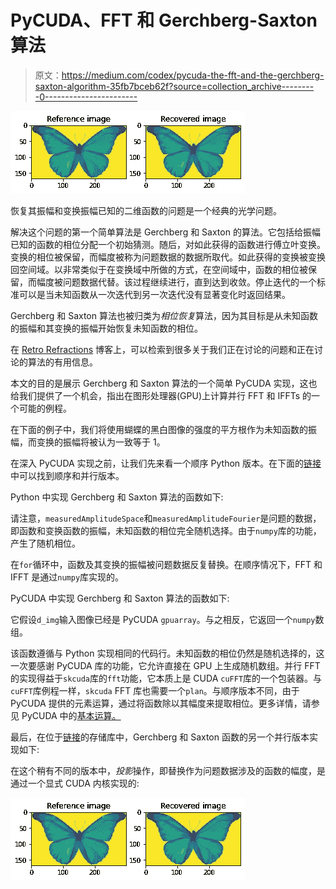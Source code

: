 # PyCUDA、FFT 和 Gerchberg-Saxton 算法

> 原文：<https://medium.com/codex/pycuda-the-fft-and-the-gerchberg-saxton-algorithm-35fb7bceb62f?source=collection_archive---------0----------------------->

![](img/250872555b843cc687d413f07e33e78c.png)

恢复其振幅和变换振幅已知的二维函数的问题是一个经典的光学问题。

解决这个问题的第一个简单算法是 Gerchberg 和 Saxton 的算法。它包括给振幅已知的函数的相位分配一个初始猜测。随后，对如此获得的函数进行傅立叶变换。变换的相位被保留，而幅度被称为问题数据的数据所取代。如此获得的变换被变换回空间域。以非常类似于在变换域中所做的方式，在空间域中，函数的相位被保留，而幅度被问题数据代替。该过程继续进行，直到达到收敛。停止迭代的一个标准可以是当未知函数从一次迭代到另一次迭代没有显著变化时返回结果。

Gerchberg 和 Saxton 算法也被归类为*相位恢复*算法，因为其目标是从未知函数的振幅和其变换的振幅开始恢复未知函数的相位。

在 [Retro Refractions](https://www.retrorefractions.com/blog/) 博客上，可以检索到很多关于我们正在讨论的问题和正在讨论的算法的有用信息。

本文的目的是展示 Gerchberg 和 Saxton 算法的一个简单 PyCUDA 实现，这也给我们提供了一个机会，指出在图形处理器(GPU)上计算并行 FFT 和 IFFTs 的一个可能的例程。

在下面的例子中，我们将使用蝴蝶的黑白图像的强度的平方根作为未知函数的振幅，而变换的振幅将被认为一致等于 1。

在深入 PyCUDA 实现之前，让我们先来看一个顺序 Python 版本。在下面的[链接](https://github.com/vitalitylearning2021/FFT/tree/main/GerchbergSaxton)中可以找到顺序和并行版本。

Python 中实现 Gerchberg 和 Saxton 算法的函数如下:

请注意，`measuredAmplitudeSpace`和`measuredAmplitudeFourier`是问题的数据，即函数和变换函数的振幅，未知函数的相位完全随机选择。由于`numpy`库的功能，产生了随机相位。

在`for`循环中，函数及其变换的振幅被问题数据反复替换。在顺序情况下，FFT 和 IFFT 是通过`numpy`库实现的。

PyCUDA 中实现 Gerchberg 和 Saxton 算法的函数如下:

它假设`d_img`输入图像已经是 PyCUDA `gpuarray`。与之相反，它返回一个`numpy`数组。

该函数遵循与 Python 实现相同的代码行。未知函数的相位仍然是随机选择的，这一次要感谢 PyCUDA 库的功能，它允许直接在 GPU 上生成随机数组。并行 FFT 的实现得益于`skcuda`库的`fft`功能，它本质上是 CUDA `cuFFT`库的一个包装器。与`cuFFT`库例程一样，`skcuda` FFT 库也需要一个`plan`。与顺序版本不同，由于 PyCUDA 提供的元素运算，通过将函数除以其幅度来提取相位。更多详情，请参见 PyCUDA 中的[基本运算。](https://vitalitylearning.medium.com/elementary-operations-in-pycuda-5cb8d0b72161?source=your_stories_page-------------------------------------)

最后，在位于[链接](https://github.com/vitalitylearning2021/FFT/tree/main/GerchbergSaxton)的存储库中，Gerchberg 和 Saxton 函数的另一个并行版本实现如下:

在这个稍有不同的版本中，*投影*操作，即替换作为问题数据涉及的函数的幅度，是通过一个显式 CUDA 内核实现的:

![](img/250872555b843cc687d413f07e33e78c.png)
